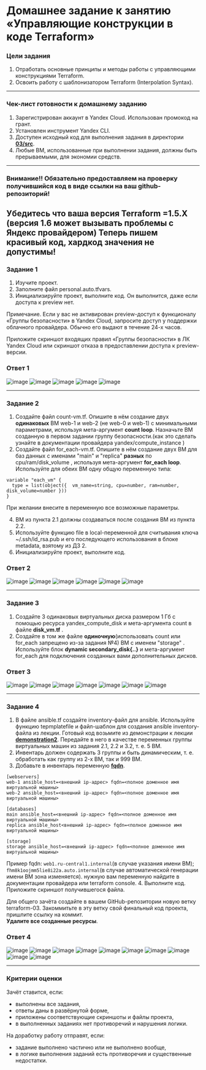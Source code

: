 # Домашнее задание к занятию «Управляющие конструкции в коде Terraform»

### Цели задания

1. Отработать основные принципы и методы работы с управляющими конструкциями Terraform.
2. Освоить работу с шаблонизатором Terraform (Interpolation Syntax).

------

### Чек-лист готовности к домашнему заданию

1. Зарегистрирован аккаунт в Yandex Cloud. Использован промокод на грант.
2. Установлен инструмент Yandex CLI.
3. Доступен исходный код для выполнения задания в директории [**03/src**](https://github.com/netology-code/ter-homeworks/tree/main/03/src).
4. Любые ВМ, использованные при выполнении задания, должны быть прерываемыми, для экономии средств.

------

### Внимание!! Обязательно предоставляем на проверку получившийся код в виде ссылки на ваш github-репозиторий!
Убедитесь что ваша версия **Terraform** =1.5.Х (версия 1.6 может вызывать проблемы с Яндекс провайдером)
Теперь пишем красивый код, хардкод значения не допустимы!
------

### Задание 1

1. Изучите проект.
2. Заполните файл personal.auto.tfvars.
3. Инициализируйте проект, выполните код. Он выполнится, даже если доступа к preview нет.

Примечание. Если у вас не активирован preview-доступ к функционалу «Группы безопасности» в Yandex Cloud, запросите доступ у поддержки облачного провайдера. Обычно его выдают в течение 24-х часов.

Приложите скриншот входящих правил «Группы безопасности» в ЛК Yandex Cloud или скриншот отказа в предоставлении доступа к preview-версии.

### Ответ 1

![image](https://github.com/bezymel/ter-homeworks/assets/129361495/a1c11b30-3724-4e6e-8c1e-24d0b5446cc8)
![image](https://github.com/bezymel/ter-homeworks/assets/129361495/d7b18670-4a38-402e-891f-4feca35146f2)
![image](https://github.com/bezymel/ter-homeworks/assets/129361495/8e6c7cb3-e3dc-45c4-8408-9f89ee82d809)
![image](https://github.com/bezymel/ter-homeworks/assets/129361495/01b54ad0-6559-4910-ade8-77c18d09abe0)
![image](https://github.com/bezymel/ter-homeworks/assets/129361495/c6c4a19e-6829-4417-b5de-b6c6883c786b)

------

### Задание 2

1. Создайте файл count-vm.tf. Опишите в нём создание двух **одинаковых** ВМ  web-1 и web-2 (не web-0 и web-1) с минимальными параметрами, используя мета-аргумент **count loop**. Назначьте ВМ созданную в первом задании группу безопасности.(как это сделать узнайте в документации провайдера yandex/compute_instance )
2. Создайте файл for_each-vm.tf. Опишите в нём создание двух ВМ для баз данных с именами "main" и "replica" **разных** по cpu/ram/disk_volume , используя мета-аргумент **for_each loop**. Используйте для обеих ВМ одну общую переменную типа:
```
variable "each_vm" {
  type = list(object({  vm_name=string, cpu=number, ram=number, disk_volume=number }))
}
```  
При желании внесите в переменную все возможные параметры.

4. ВМ из пункта 2.1 должны создаваться после создания ВМ из пункта 2.2.
5. Используйте функцию file в local-переменной для считывания ключа ~/.ssh/id_rsa.pub и его последующего использования в блоке metadata, взятому из ДЗ 2.
6. Инициализируйте проект, выполните код.

### Ответ 2

![image](https://github.com/bezymel/ter-homeworks/assets/129361495/17010216-918b-4969-80a5-5845e162f1ea)
![image](https://github.com/bezymel/ter-homeworks/assets/129361495/a672f88a-e747-4aad-b394-da7d7ae52680)
![image](https://github.com/bezymel/ter-homeworks/assets/129361495/57bf4402-a369-47f3-8442-cabb12f4b476)
![image](https://github.com/bezymel/ter-homeworks/assets/129361495/33a82533-4b64-450a-aa17-f44227513453)
![image](https://github.com/bezymel/ter-homeworks/assets/129361495/fe84f6bf-f22c-46f3-96ec-b8566dd3b909)
![image](https://github.com/bezymel/ter-homeworks/assets/129361495/c26b8f46-f495-4f78-b762-21e3d47dc628)


------

### Задание 3

1. Создайте 3 одинаковых виртуальных диска размером 1 Гб с помощью ресурса yandex_compute_disk и мета-аргумента count в файле **disk_vm.tf** .
2. Создайте в том же файле **одиночную**(использовать count или for_each запрещено из-за задания №4) ВМ c именем "storage"  . Используйте блок **dynamic secondary_disk{..}** и мета-аргумент for_each для подключения созданных вами дополнительных дисков.

### Ответ 3

![image](https://github.com/bezymel/ter-homeworks/assets/129361495/d0d69a72-a666-4915-ba08-e2360bda5e34)
![image](https://github.com/bezymel/ter-homeworks/assets/129361495/c1c32624-aaed-4286-b617-b23effe478a0)
![image](https://github.com/bezymel/ter-homeworks/assets/129361495/a300f84b-76e3-4852-8734-ff4dadcfce19)
![image](https://github.com/bezymel/ter-homeworks/assets/129361495/bbc6a4eb-0b61-4313-b408-10cb385712a6)
![image](https://github.com/bezymel/ter-homeworks/assets/129361495/a2174621-b31f-41d4-b076-a7fe208cc6f1)
![image](https://github.com/bezymel/ter-homeworks/assets/129361495/768695f4-42d7-4c6f-95df-1c1975fccd80)
![image](https://github.com/bezymel/ter-homeworks/assets/129361495/9fd5ee11-9f1c-456c-8b8a-6e7790272d32)



------

### Задание 4

1. В файле ansible.tf создайте inventory-файл для ansible.
Используйте функцию tepmplatefile и файл-шаблон для создания ansible inventory-файла из лекции.
Готовый код возьмите из демонстрации к лекции [**demonstration2**](https://github.com/netology-code/ter-homeworks/tree/main/03/demo).
Передайте в него в качестве переменных группы виртуальных машин из задания 2.1, 2.2 и 3.2, т. е. 5 ВМ.
2. Инвентарь должен содержать 3 группы и быть динамическим, т. е. обработать как группу из 2-х ВМ, так и 999 ВМ.
3. Добавьте в инвентарь переменную  [**fqdn**](https://cloud.yandex.ru/docs/compute/concepts/network#hostname).
``` 
[webservers]
web-1 ansible_host=<внешний ip-адрес> fqdn=<полное доменное имя виртуальной машины>
web-2 ansible_host=<внешний ip-адрес> fqdn=<полное доменное имя виртуальной машины>

[databases]
main ansible_host=<внешний ip-адрес> fqdn=<полное доменное имя виртуальной машины>
replica ansible_host<внешний ip-адрес> fqdn=<полное доменное имя виртуальной машины>

[storage]
storage ansible_host=<внешний ip-адрес> fqdn=<полное доменное имя виртуальной машины>
```
Пример fqdn: ```web1.ru-central1.internal```(в случае указания имени ВМ); ```fhm8k1oojmm5lie8i22a.auto.internal```(в случае автоматической генерации имени ВМ зона изменяется). нужную вам переменную найдите в документации провайдера или terraform console.
4. Выполните код. Приложите скриншот получившегося файла. 

Для общего зачёта создайте в вашем GitHub-репозитории новую ветку terraform-03. Закоммитьте в эту ветку свой финальный код проекта, пришлите ссылку на коммит.   
**Удалите все созданные ресурсы**.

### Ответ 4

![image](https://github.com/bezymel/ter-homeworks/assets/129361495/2ba5418c-2cdd-4654-b8c5-3e29e7af4fa3)
![image](https://github.com/bezymel/ter-homeworks/assets/129361495/db30879a-dd94-464a-b2cc-6e9ebfced3da)
![image](https://github.com/bezymel/ter-homeworks/assets/129361495/3c180acb-8891-460c-a360-f1718dab9376)
![image](https://github.com/bezymel/ter-homeworks/assets/129361495/5f9d0643-6e84-4861-aaf4-40d4a3c51686)
![image](https://github.com/bezymel/ter-homeworks/assets/129361495/df9d8511-8f51-4330-b984-442938ca9c12)
![image](https://github.com/bezymel/ter-homeworks/assets/129361495/bec68f35-93bd-432d-8a8f-ea21ae112f47)
![image](https://github.com/bezymel/ter-homeworks/assets/129361495/80ff297c-cff0-4c05-a4a9-70682f27b28f)
![image](https://github.com/bezymel/ter-homeworks/assets/129361495/253fc08c-a85e-46be-9396-4b660142e8b6)
![image](https://github.com/bezymel/ter-homeworks/assets/129361495/9d34f3d9-28be-41e2-9658-d4a58a713dd4)
![image](https://github.com/bezymel/ter-homeworks/assets/129361495/2f1f5a11-18f4-4a9b-968f-74993e60f348)

------

### Критерии оценки

Зачёт ставится, если:

* выполнены все задания,
* ответы даны в развёрнутой форме,
* приложены соответствующие скриншоты и файлы проекта,
* в выполненных заданиях нет противоречий и нарушения логики.

На доработку работу отправят, если:

* задание выполнено частично или не выполнено вообще,
* в логике выполнения заданий есть противоречия и существенные недостатки. 


